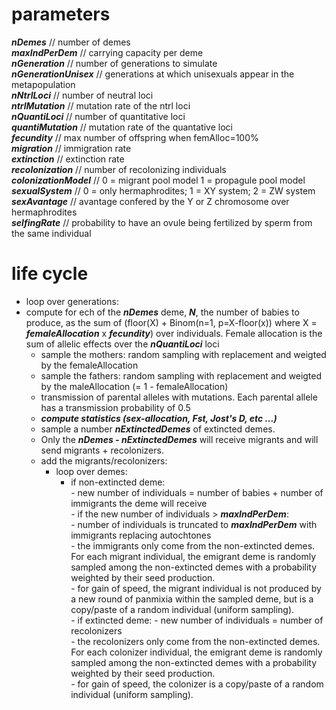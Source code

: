 # parameters  
***nDemes*** // number of demes  
***maxIndPerDem*** // carrying capacity per deme  
***nGeneration*** // number of generations to simulate  
***nGenerationUnisex***	// generations at which unisexuals appear in the metapopulation  
***nNtrlLoci*** // number of neutral loci  
***ntrlMutation*** // mutation rate of the ntrl loci  
***nQuantiLoci*** // number of quantitative loci  
***quantiMutation*** // mutation rate of the quantative loci  
***fecundity*** // max number of offspring when femAlloc=100%  
***migration*** // immigration rate  
***extinction*** // extinction rate  
***recolonization*** // number of recolonizing individuals  
***colonizationModel*** // 0 = migrant pool model 1 = propagule pool model  
***sexualSystem*** // 0 = only hermaphrodites; 1 = XY system; 2 = ZW system  
***sexAvantage*** // avantage confered by the Y or Z chromosome over hermaphrodites  
***selfingRate*** // probability to have an ovule being fertilized by sperm from the same individual  
  
# life cycle  
  - loop over generations:  
  - compute for ech of the ***nDemes*** deme, ***N***, the number of babies to produce, as the sum of (floor(X) + Binom(n=1, p=X-floor(x)) where X = ***femaleAllocation*** x ***fecundity***) over individuals. Female allocation is the sum of allelic effects over the ***nQuantiLoci*** loci  
    * sample the mothers:  random sampling with replacement and weigted by the femaleAllocation  
    * sample the fathers: random sampling with replacement and weigted by the maleAllocation (= 1 - femaleAllocation)  
    * transmission of parental alleles with mutations. Each parental allele has a transmission probability of 0.5  
    * __***compute statistics (sex-allocation, Fst, Jost's D, etc ...)***__
    * sample a number ***nExtinctedDemes*** of extincted demes.  
    * Only the ***nDemes - nExtinctedDemes*** will receive migrants and will send migrants + recolonizers.  
    * add the migrants/recolonizers:  
      * loop over demes:  
        * if non-extincted deme:  
                          - new number of individuals = number of babies + number of immigrants the deme will receive  
                          - if the new number of individuals > ***maxIndPerDem***:  
                                 - number of individuals is truncated to ***maxIndPerDem*** with immigrants replacing autochtones  
                          - the immigrants only come from the non-extincted demes. For each migrant individual, the emigrant deme is randomly sampled among the non-extincted demes with a probability weighted by their seed production.  
                          - for gain of speed, the migrant individual is not produced by a new round of panmixia within the sampled deme, but is a copy/paste of a random individual (uniform sampling).  
                   - if extincted deme:
                          - new number of individuals = number of recolonizers  
                          - the recolonizers only come from the non-extincted demes. For each colonizer individual, the emigrant deme is randomly sampled among the non-extincted demes with a probability weighted by their seed production.  
                          - for gain of speed, the colonizer is a copy/paste of a random individual (uniform sampling).  

